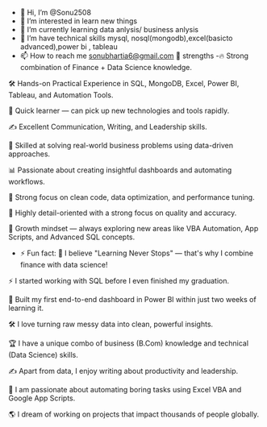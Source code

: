 - 👋 Hi, I’m @Sonu2508
- 👀 I’m interested in learn new things
- 🌱 I’m currently learning data anlysis/ business anlysis
- 💞️ I’m have technical skills mysql, nosql(mongodb),excel(basicto advanced),power bi , tableau 
- 📫 How to reach me sonubhartia6@gmail.com
 💪  strengths -🔥 Strong combination of Finance + Data Science knowledge.

🛠️ Hands-on Practical Experience in SQL, MongoDB, Excel, Power BI, Tableau, and Automation Tools.

🧠 Quick learner — can pick up new technologies and tools rapidly.

✍️ Excellent Communication, Writing, and Leadership skills.

🧩 Skilled at solving real-world business problems using data-driven approaches.

📊 Passionate about creating insightful dashboards and automating workflows.

🧹 Strong focus on clean code, data optimization, and performance tuning.

🎯 Highly detail-oriented with a strong focus on quality and accuracy.

🚀 Growth mindset — always exploring new areas like VBA Automation, App Scripts, and Advanced SQL concepts.


- ⚡ Fun fact: 🧠 I believe "Learning Never Stops" — that's why I combine finance with data science!

⚡ I started working with SQL before I even finished my graduation.

🚀 Built my first end-to-end dashboard in Power BI within just two weeks of learning it.

🛠️ I love turning raw messy data into clean, powerful insights.

🏆 I have a unique combo of business (B.Com) knowledge and technical (Data Science) skills.

✍️ Apart from data, I enjoy writing about productivity and leadership.

🎯 I am passionate about automating boring tasks using Excel VBA and Google App Scripts.

🌎 I dream of working on projects that impact thousands of people globally.



<!---
Sonu2508/Sonu2508 is a ✨ special ✨ repository because its `README.md` (this file) appears on your GitHub profile.
You can click the Preview link to take a look at your changes.
--->
